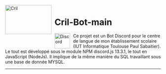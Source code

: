 <img width="150" height="95" align="left" style="float: left; margin: 0 10px 0 0;" alt="Cril" src="https://media.discordapp.net/attachments/579303130886569984/917748391570731118/logo_CRIL.jpg?width=1050&height=655">

# Cril-Bot-main

<img width="50" height="50" align="left" style="float: left; margin: 0 10px 0 0;" alt="Discord" src= "https://cdn.discordapp.com/attachments/579303130886569984/917747646947549234/89525899-811a7c00-d819-11ea-847f-a8be447b75e1.png" href="https://discord.gg/Za9zxTH">

Ce projet est un Bot Discord pour le centre de langue de mon établissement scolaire (IUT Informatique Toulouse Paul Sabaitier). Le tout est développé sous le module NPM discord.js 13.3.1, le tout en JavaScript (NodeJs). Il implique de la même manière du SQL travaillant sous une base de donnée MYSQL.

---
